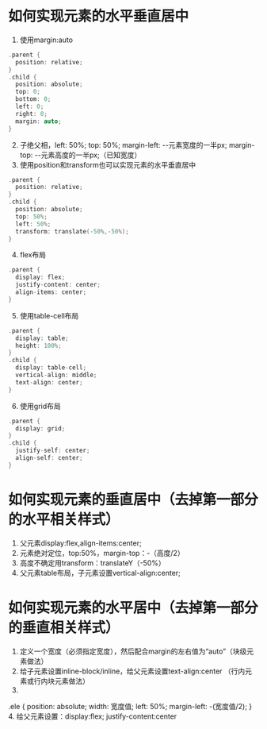 # 如何实现元素的水平垂直居中
1. 使用margin:auto
```c
.parent {
  position: relative;
}
.child {
  position: absolute;
  top: 0;
  bottom: 0;
  left: 0;
  right: 0;
  margin: auto;
}
```
2. 子绝父相，left: 50%; top: 50%; margin-left: --元素宽度的一半px; margin-top: --元素高度的一半px;（已知宽度）  
3. 使用position和transform也可以实现元素的水平垂直居中  
```c
.parent {
  position: relative;
}
.child {
  position: absolute;
  top: 50%;
  left: 50%;
  transform: translate(-50%,-50%);
}
```
4. flex布局  
```c
.parent {
  display: flex;
  justify-content: center;
  align-items: center;
}
```
5. 使用table-cell布局  
```c
.parent {
  display: table;
  height: 100%;
}
.child {
  display: table-cell;
  vertical-align: middle;
  text-align: center;
}
```
6. 使用grid布局  
```c
.parent {
  display: grid;
}
.child {
  justify-self: center;
  align-self: center;
}
```
 
# 如何实现元素的垂直居中（去掉第一部分的水平相关样式）
1. 父元素display:flex,align-items:center;  
2. 元素绝对定位，top:50%，margin-top：-（高度/2）  
3. 高度不确定用transform：translateY（-50%）  
4. 父元素table布局，子元素设置vertical-align:center;  
 
# 如何实现元素的水平居中（去掉第一部分的垂直相关样式）
1. 定义一个宽度（必须指定宽度），然后配合margin的左右值为“auto”（块级元素做法）  
2. 给子元素设置inline-block/inline，给父元素设置text-align:center （行内元素或行内块元素做法）  
3. 
.ele {
position: absolute;
width: 宽度值;
left: 50%;
margin-left: -(宽度值/2);
}   
4. 给父元素设置：display:flex; justify-content:center  
